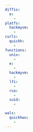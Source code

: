 ```yaml
---
diffis:
  e:
    -
platfs:
  hackmyvm:
    -
curls:
  quickh:
    -
functions:
  unix:
    -
  e:
    -
  hackmyvm:
    -
  lfi:
    -
  rce:
    -
  suid:
    -

wals:
  quickhwu:
    -
---
```

